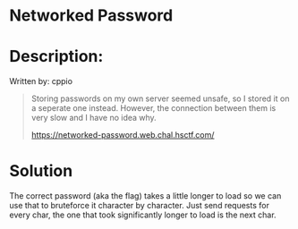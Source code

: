 # Networked Password

# Description:
Written by: cppio

> Storing passwords on my own server seemed unsafe, so I stored it on a seperate one instead. However, the connection between them is very slow and I have no idea why.
>
> https://networked-password.web.chal.hsctf.com/

# Solution
The correct password (aka the flag) takes a little longer to load so we can use that to bruteforce it character by character.
Just send requests for every char, the one that took significantly longer to load is the next char.
